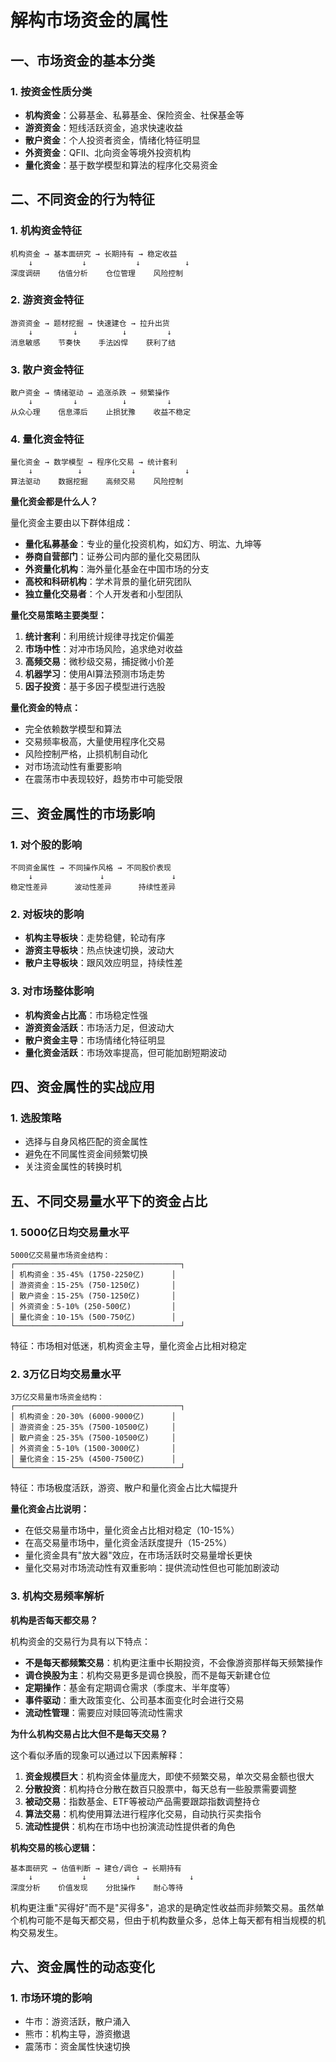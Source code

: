 # 解构市场资金的属性

## 一、市场资金的基本分类

### 1. 按资金性质分类
- **机构资金**：公募基金、私募基金、保险资金、社保基金等
- **游资资金**：短线活跃资金，追求快速收益
- **散户资金**：个人投资者资金，情绪化特征明显
- **外资资金**：QFII、北向资金等境外投资机构
- **量化资金**：基于数学模型和算法的程序化交易资金


## 二、不同资金的行为特征

### 1. 机构资金特征
```
机构资金 → 基本面研究 → 长期持有 → 稳定收益
    ↓           ↓           ↓          ↓
深度调研    估值分析    仓位管理    风险控制
```

### 2. 游资资金特征
```
游资资金 → 题材挖掘 → 快速建仓 → 拉升出货
    ↓         ↓          ↓         ↓
消息敏感    节奏快    手法凶悍    获利了结
```

### 3. 散户资金特征
```
散户资金 → 情绪驱动 → 追涨杀跌 → 频繁操作
    ↓         ↓          ↓         ↓
从众心理    信息滞后    止损犹豫    收益不稳定
```

### 4. 量化资金特征
```
量化资金 → 数学模型 → 程序化交易 → 统计套利
    ↓          ↓           ↓           ↓
算法驱动    数据挖掘    高频交易    风险控制
```

**量化资金都是什么人？**

量化资金主要由以下群体组成：
- **量化私募基金**：专业的量化投资机构，如幻方、明汯、九坤等
- **券商自营部门**：证券公司内部的量化交易团队
- **外资量化机构**：海外量化基金在中国市场的分支
- **高校和科研机构**：学术背景的量化研究团队
- **独立量化交易者**：个人开发者和小型团队

**量化交易策略主要类型：**
1. **统计套利**：利用统计规律寻找定价偏差
2. **市场中性**：对冲市场风险，追求绝对收益
3. **高频交易**：微秒级交易，捕捉微小价差
4. **机器学习**：使用AI算法预测市场走势
5. **因子投资**：基于多因子模型进行选股

**量化资金的特点：**
- 完全依赖数学模型和算法
- 交易频率极高，大量使用程序化交易
- 风险控制严格，止损机制自动化
- 对市场流动性有重要影响
- 在震荡市中表现较好，趋势市中可能受限

## 三、资金属性的市场影响

### 1. 对个股的影响
```
不同资金属性 → 不同操作风格 → 不同股价表现
    ↓               ↓               ↓
稳定性差异      波动性差异      持续性差异
```

### 2. 对板块的影响
- **机构主导板块**：走势稳健，轮动有序
- **游资主导板块**：热点快速切换，波动大
- **散户主导板块**：跟风效应明显，持续性差

### 3. 对市场整体影响
- **机构资金占比高**：市场稳定性强
- **游资资金活跃**：市场活力足，但波动大
- **散户资金主导**：市场情绪化特征明显
- **量化资金活跃**：市场效率提高，但可能加剧短期波动

## 四、资金属性的实战应用

### 1. 选股策略
- 选择与自身风格匹配的资金属性
- 避免在不同属性资金间频繁切换
- 关注资金属性的转换时机

## 五、不同交易量水平下的资金占比

### 1. 5000亿日均交易量水平
```
5000亿交易量市场资金结构：
┌─────────────────────────────────────┐
│ 机构资金：35-45% (1750-2250亿)      │
│ 游资资金：15-25% (750-1250亿)       │
│ 散户资金：15-25% (750-1250亿)       │
│ 外资资金：5-10% (250-500亿)         │
│ 量化资金：10-15% (500-750亿)        │
└─────────────────────────────────────┘
```
特征：市场相对低迷，机构资金主导，量化资金占比相对稳定

### 2. 3万亿日均交易量水平
```
3万亿交易量市场资金结构：
┌─────────────────────────────────────┐
│ 机构资金：20-30% (6000-9000亿)      │
│ 游资资金：25-35% (7500-10500亿)     │
│ 散户资金：25-35% (7500-10500亿)     │
│ 外资资金：5-10% (1500-3000亿)       │
│ 量化资金：15-25% (4500-7500亿)      │
└─────────────────────────────────────┘
```
特征：市场极度活跃，游资、散户和量化资金占比大幅提升

**量化资金占比说明：**
- 在低交易量市场中，量化资金占比相对稳定（10-15%）
- 在高交易量市场中，量化资金活跃度提升（15-25%）
- 量化资金具有"放大器"效应，在市场活跃时交易量增长更快
- 量化交易对市场流动性有双重影响：提供流动性但也可能加剧波动

### 3. 机构交易频率解析
**机构是否每天都交易？**

机构资金的交易行为具有以下特点：
- **不是每天都频繁交易**：机构更注重中长期投资，不会像游资那样每天频繁操作
- **调仓换股为主**：机构交易更多是调仓换股，而不是每天新建仓位
- **定期操作**：基金有定期调仓需求（季度末、半年度等）
- **事件驱动**：重大政策变化、公司基本面变化时会进行交易
- **流动性管理**：需要应对赎回等流动性需求

**为什么机构交易占比大但不是每天交易？**

这个看似矛盾的现象可以通过以下因素解释：

1. **资金规模巨大**：机构资金体量庞大，即使不频繁交易，单次交易金额也很大
2. **分散投资**：机构持仓分散在数百只股票中，每天总有一些股票需要调整
3. **被动交易**：指数基金、ETF等被动产品需要跟踪指数调整持仓
4. **算法交易**：机构使用算法进行程序化交易，自动执行买卖指令
5. **流动性提供**：机构在市场中也扮演流动性提供者的角色

**机构交易的核心逻辑：**
```
基本面研究 → 估值判断 → 建仓/调仓 → 长期持有
    ↓           ↓           ↓           ↓
深度分析    价值发现    分批操作    耐心等待
```

机构更注重"买得好"而不是"买得多"，追求的是确定性收益而非频繁交易。虽然单个机构可能不是每天都交易，但由于机构数量众多，总体上每天都有相当规模的机构交易发生。

## 六、资金属性的动态变化

### 1. 市场环境的影响
- 牛市：游资活跃，散户涌入
- 熊市：机构主导，游资撤退
- 震荡市：资金属性快速切换
